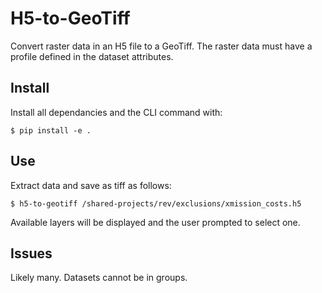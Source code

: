 # H5-to-GeoTiff

Convert raster data in an H5 file to a GeoTiff. The raster data must have a profile defined
in the dataset attributes.

## Install

Install all dependancies and the CLI command with:

```
$ pip install -e .
```

## Use

Extract data and save as tiff as follows:

```
$ h5-to-geotiff /shared-projects/rev/exclusions/xmission_costs.h5
```

Available layers will be displayed and the user prompted to select one.

## Issues

Likely many. Datasets cannot be in groups.
